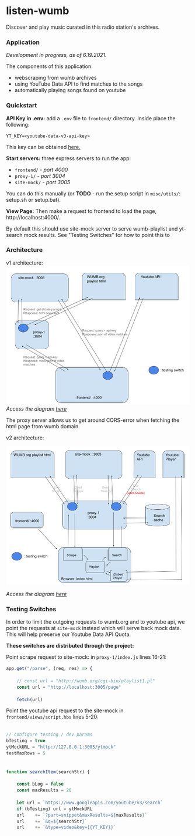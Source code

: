 # listen-wumb
Discover and play music curated in this radio station's archives.

### Application

*Development in progress, as of 6.19.2021.*

The components of this application:
 - webscraping from wumb archives
 - using YouTube Data API to find matches to the songs
 - automatically playing songs found on youtube

### Quickstart
**API Key in .env:** add a `.env` file to `frontend/` directory. Inside place the following:

```
YT_KEY=<youtube-data-v3-api-key>
```
This key can be obtained [here.](https://developers.google.com/youtube/v3/getting-started)

**Start servers:** three express servers to run the app:
 - `frontend/` *- port 4000*
 - `proxy-1/`  *-  port 3004*
 - `site-mock/`  *-  port 3005*

You can do this manually (or **TODO** - run the setup script in `misc/utils/`: setup.sh or setup.bat).

**View Page:** Then make a request to frontend to load the page, http://localhost:4000/. 

By default this should use site-mock server to serve wumb-playlist and yt-search mock results. See "Testing Switches" for how to point this to 

### Architecture

v1 architecture:
![arch-v1-diagram](./misc/assets/arch-v1.png)
*Access the diagram [here](https://docs.google.com/drawings/d/1A_ioaQ7K0XIW4GsnEkEQVx_wzUZJVe95PGS_5knNQC4/edit)*

The proxy server allows us to get around CORS-error when fetching the html page from wumb domain.

v2 architecture:

![arch-v2-diagram](./misc/assets/arch-v2.png)

*Access the diagram [here](https://docs.google.com/drawings/d/17WBBhx0i-gKXrqctAnQ2oS2iCDM-sph17uPjn3SG5S4/edit)*

### Testing Switches

In order to limit the outgoing requests to wumb.org and to youtube api, we point the requests at `site-mock` instead which will serve back mock data. This will help preserve our Youtube Data API Quota.

**These switches are distributed through the project:**

Point scrape request to site-mock: in `proxy-1/index.js` lines 16-21:
```javascript
app.get("/parse", (req, res) => {
    
    // const url = "http://wumb.org/cgi-bin/playlist1.pl"
    const url = "http://localhost:3005/page"

    fetch(url)
```
Point the youtube api request to the site-mock in `frontend/views/script.hbs` lines 5-20:

```javascript

// configure testing / dev params
bTesting = true
ytMockURL = "http://127.0.0.1:3005/ytmock"
testMaxRows = 5


function searchItem(searchStr) {

    const bLog = false
    const maxResults = 20

    let url = `https://www.googleapis.com/youtube/v3/search`
    if (bTesting) url = ytMockURL
    url    += `?part=snippet&maxResults=${maxResults}`
    url    += `&q=${searchStr}`
    url    += `&type=video&key={{YT_KEY}}`

```
